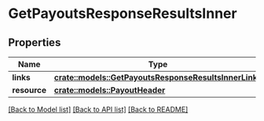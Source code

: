 # GetPayoutsResponseResultsInner

## Properties

Name | Type | Description | Notes
------------ | ------------- | ------------- | -------------
**links** | [**crate::models::GetPayoutsResponseResultsInnerLinks**](GetPayoutsResponse_results_inner_links.md) |  | 
**resource** | [**crate::models::PayoutHeader**](PayoutHeader.md) |  | 

[[Back to Model list]](../README.md#documentation-for-models) [[Back to API list]](../README.md#documentation-for-api-endpoints) [[Back to README]](../README.md)



